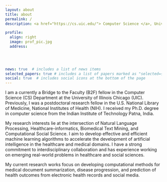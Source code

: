 ```yaml
---
layout: about
title: about
permalink: /
description: <a href="https://cs.uic.edu/"> Computer Science </a>, University of Illinois Chicago (UIC), IL, USA.

profile:
  align: right
  image: prof_pic.jpg
  address: 
    
    


news: true  # includes a list of news items
selected_papers: true # includes a list of papers marked as "selected={true}"
social: true  # includes social icons at the bottom of the page
---
```


I am a currently a Bridge to the Faculty (B2F) fellow in the Computer Science (CS) Department at the University of Illinois Chicago (UIC). Previously, I was a postdoctoral research fellow in the U.S. National Library of Medicine, National Institutes of Health (NIH). I received my Ph.D. degree in computer science from the Indian Institute of Technology Patna, India.

My research interests lie at the intersection of Natural Language Processing, Healthcare-informatics, Biomedical Text Mining, and Computational Social Science. I aim to develop effective and efficient machine learning algorithms to accelerate the development of artificial intelligence in the healthcare and medical domains. I have a strong commitment to interdisciplinary collaboration and has experience working on emerging real-world problems in healthcare and social sciences. 

My current research works focus on developing computational methods for medical document summarization, disease progression, and prediction of health outcomes from electronic health records and social media.

